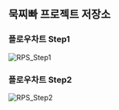 ## 묵찌빠 프로젝트 저장소

### 플로우차트 Step1

![RPS_Step1](https://user-images.githubusercontent.com/52592748/120182638-9e598480-c249-11eb-8ee2-f1a4aa30c799.png)

### 플로우차트 Step2

![RPS_Step2](https://images.velog.io/images/jehjong/post/eae16124-3e26-46d4-b711-bbab23517e19/mukjjippa_step2.png)
